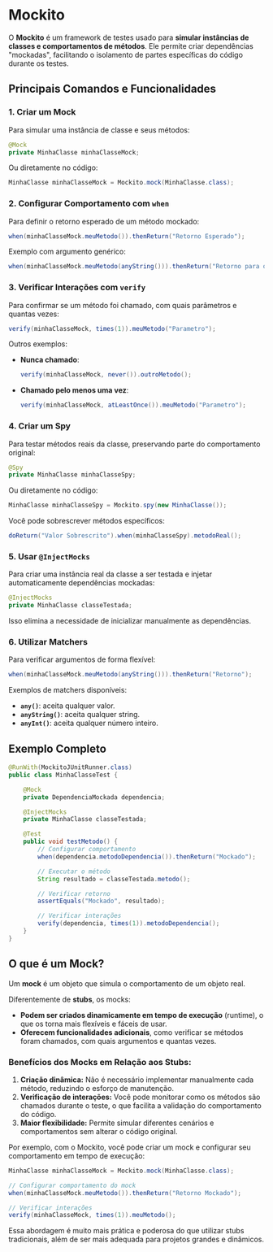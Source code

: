 # Mockito

O **Mockito** é um framework de testes usado para **simular instâncias de classes e comportamentos de métodos**. Ele permite criar dependências "mockadas", facilitando o isolamento de partes específicas do código durante os testes.

## Principais Comandos e Funcionalidades

### 1. Criar um Mock

Para simular uma instância de classe e seus métodos:

```java
@Mock
private MinhaClasse minhaClasseMock;
```

Ou diretamente no código:

```java
MinhaClasse minhaClasseMock = Mockito.mock(MinhaClasse.class);
```

### 2. Configurar Comportamento com `when`

Para definir o retorno esperado de um método mockado:

```java
when(minhaClasseMock.meuMetodo()).thenReturn("Retorno Esperado");
```

Exemplo com argumento genérico:

```java
when(minhaClasseMock.meuMetodo(anyString())).thenReturn("Retorno para qualquer String");
```

### 3. Verificar Interações com `verify`

Para confirmar se um método foi chamado, com quais parâmetros e quantas vezes:

```java
verify(minhaClasseMock, times(1)).meuMetodo("Parametro");
```

Outros exemplos:
- **Nunca chamado**:
  ```java
  verify(minhaClasseMock, never()).outroMetodo();
  ```
- **Chamado pelo menos uma vez**:
  ```java
  verify(minhaClasseMock, atLeastOnce()).meuMetodo("Parametro");
  ```

### 4. Criar um Spy

Para testar métodos reais da classe, preservando parte do comportamento original:

```java
@Spy
private MinhaClasse minhaClasseSpy;
```

Ou diretamente no código:

```java
MinhaClasse minhaClasseSpy = Mockito.spy(new MinhaClasse());
```

Você pode sobrescrever métodos específicos:

```java
doReturn("Valor Sobrescrito").when(minhaClasseSpy).metodoReal();
```

### 5. Usar `@InjectMocks`

Para criar uma instância real da classe a ser testada e injetar automaticamente dependências mockadas:

```java
@InjectMocks
private MinhaClasse classeTestada;
```

Isso elimina a necessidade de inicializar manualmente as dependências.

### 6. Utilizar Matchers

Para verificar argumentos de forma flexível:

```java
when(minhaClasseMock.meuMetodo(anyString())).thenReturn("Retorno");
```

Exemplos de matchers disponíveis:
- **`any()`**: aceita qualquer valor.
- **`anyString()`**: aceita qualquer string.
- **`anyInt()`**: aceita qualquer número inteiro.

## Exemplo Completo

```java
@RunWith(MockitoJUnitRunner.class)
public class MinhaClasseTest {

    @Mock
    private DependenciaMockada dependencia;

    @InjectMocks
    private MinhaClasse classeTestada;

    @Test
    public void testMetodo() {
        // Configurar comportamento
        when(dependencia.metodoDependencia()).thenReturn("Mockado");

        // Executar o método
        String resultado = classeTestada.metodo();

        // Verificar retorno
        assertEquals("Mockado", resultado);

        // Verificar interações
        verify(dependencia, times(1)).metodoDependencia();
    }
}
```
## O que é um Mock?

Um **mock** é um objeto que simula o comportamento de um objeto real.

Diferentemente de **stubs**, os mocks:
- **Podem ser criados dinamicamente em tempo de execução** (runtime), o que os torna mais flexíveis e fáceis de usar.
- **Oferecem funcionalidades adicionais**, como verificar se métodos foram chamados, com quais argumentos e quantas vezes.

### Benefícios dos Mocks em Relação aos Stubs:
1. **Criação dinâmica:** Não é necessário implementar manualmente cada método, reduzindo o esforço de manutenção.
2. **Verificação de interações:** Você pode monitorar como os métodos são chamados durante o teste, o que facilita a validação do comportamento do código.
3. **Maior flexibilidade:** Permite simular diferentes cenários e comportamentos sem alterar o código original.

Por exemplo, com o Mockito, você pode criar um mock e configurar seu comportamento em tempo de execução:

```java
MinhaClasse minhaClasseMock = Mockito.mock(MinhaClasse.class);

// Configurar comportamento do mock
when(minhaClasseMock.meuMetodo()).thenReturn("Retorno Mockado");

// Verificar interações
verify(minhaClasseMock, times(1)).meuMetodo();
```
Essa abordagem é muito mais prática e poderosa do que utilizar stubs tradicionais, além de ser mais adequada para projetos grandes e dinâmicos.
